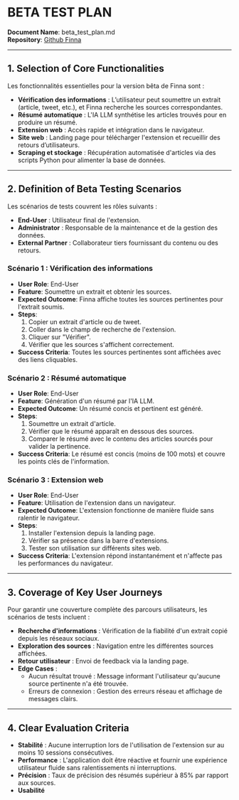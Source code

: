 # BETA TEST PLAN    
**Document Name**: beta_test_plan.md    
**Repository**: [Github Finna](https://github.com/eipFinna/FINNA_MIRROR)

---

## 1. Selection of Core Functionalities    
Les fonctionnalités essentielles pour la version bêta de Finna sont :    
- **Vérification des informations** : L’utilisateur peut soumettre un extrait (article, tweet, etc.), et Finna recherche les sources correspondantes.    
- **Résumé automatique** : L'IA LLM synthétise les articles trouvés pour en produire un résumé.    
- **Extension web** : Accès rapide et intégration dans le navigateur.    
- **Site web** : Landing page pour télécharger l'extension et recueillir des retours d’utilisateurs.    
- **Scraping et stockage** : Récupération automatisée d'articles via des scripts Python pour alimenter la base de données.  

---

## 2. Definition of Beta Testing Scenarios    
Les scénarios de tests couvrent les rôles suivants :    
- **End-User** : Utilisateur final de l'extension.    
- **Administrator** : Responsable de la maintenance et de la gestion des données.    
- **External Partner** : Collaborateur tiers fournissant du contenu ou des retours.  

### Scénario 1 : Vérification des informations    
- **User Role**: End-User    
- **Feature**: Soumettre un extrait et obtenir les sources.    
- **Expected Outcome**: Finna affiche toutes les sources pertinentes pour l'extrait soumis.    
- **Steps**:    
  1. Copier un extrait d'article ou de tweet.    
  2. Coller dans le champ de recherche de l'extension.    
  3. Cliquer sur "Vérifier".    
  4. Vérifier que les sources s'affichent correctement.    
- **Success Criteria**: Toutes les sources pertinentes sont affichées avec des liens cliquables.  

### Scénario 2 : Résumé automatique    
- **User Role**: End-User    
- **Feature**: Génération d'un résumé par l'IA LLM.    
- **Expected Outcome**: Un résumé concis et pertinent est généré.    
- **Steps**:    
  1. Soumettre un extrait d'article.    
  2. Vérifier que le résumé apparaît en dessous des sources.    
  3. Comparer le résumé avec le contenu des articles sourcés pour valider la pertinence.    
- **Success Criteria**: Le résumé est concis (moins de 100 mots) et couvre les points clés de l'information.  

### Scénario 3 : Extension web    
- **User Role**: End-User    
- **Feature**: Utilisation de l'extension dans un navigateur.    
- **Expected Outcome**: L'extension fonctionne de manière fluide sans ralentir le navigateur.    
- **Steps**:    
  1. Installer l'extension depuis la landing page.    
  2. Vérifier sa présence dans la barre d'extensions.    
  3. Tester son utilisation sur différents sites web.    
- **Success Criteria**: L'extension répond instantanément et n'affecte pas les performances du navigateur.  

---

## 3. Coverage of Key User Journeys    
Pour garantir une couverture complète des parcours utilisateurs, les scénarios de tests incluent :    
- **Recherche d'informations** : Vérification de la fiabilité d'un extrait copié depuis les réseaux sociaux.    
- **Exploration des sources** : Navigation entre les différentes sources affichées.    
- **Retour utilisateur** : Envoi de feedback via la landing page.    
- **Edge Cases** :    
  - Aucun résultat trouvé : Message informant l'utilisateur qu'aucune source pertinente n'a été trouvée.    
  - Erreurs de connexion : Gestion des erreurs réseau et affichage de messages clairs.  

---

## 4. Clear Evaluation Criteria    
- **Stabilité** : Aucune interruption lors de l'utilisation de l'extension sur au moins 10 sessions consécutives.    
- **Performance** : L'application doit être réactive et fournir une expérience utilisateur fluide sans ralentissements ni interruptions.    
- **Précision** : Taux de précision des résumés supérieur à 85% par rapport aux sources.    
- **Usabilité**
